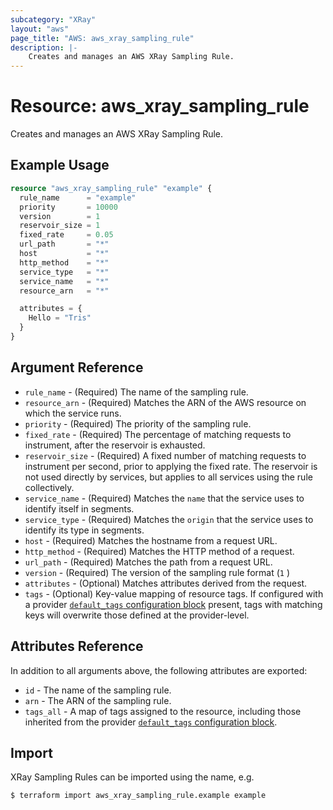 ```yaml
---
subcategory: "XRay"
layout: "aws"
page_title: "AWS: aws_xray_sampling_rule"
description: |-
    Creates and manages an AWS XRay Sampling Rule.
---
```


# Resource: aws_xray_sampling_rule

Creates and manages an AWS XRay Sampling Rule.

## Example Usage

```terraform
resource "aws_xray_sampling_rule" "example" {
  rule_name      = "example"
  priority       = 10000
  version        = 1
  reservoir_size = 1
  fixed_rate     = 0.05
  url_path       = "*"
  host           = "*"
  http_method    = "*"
  service_type   = "*"
  service_name   = "*"
  resource_arn   = "*"

  attributes = {
    Hello = "Tris"
  }
}
```

## Argument Reference

* `rule_name` - (Required) The name of the sampling rule.
* `resource_arn` - (Required) Matches the ARN of the AWS resource on which the service runs.
* `priority` - (Required) The priority of the sampling rule.
* `fixed_rate` - (Required) The percentage of matching requests to instrument, after the reservoir is exhausted.
* `reservoir_size` - (Required) A fixed number of matching requests to instrument per second, prior to applying the fixed rate. The reservoir is not used directly by services, but applies to all services using the rule collectively.
* `service_name` - (Required) Matches the `name` that the service uses to identify itself in segments.
* `service_type` - (Required) Matches the `origin` that the service uses to identify its type in segments.
* `host` - (Required) Matches the hostname from a request URL.
* `http_method` - (Required) Matches the HTTP method of a request.
* `url_path` - (Required) Matches the path from a request URL.
* `version` - (Required) The version of the sampling rule format (`1` )
* `attributes` - (Optional) Matches attributes derived from the request.
* `tags` - (Optional) Key-value mapping of resource tags. If configured with a provider [`default_tags` configuration block](https://www.terraform.io/docs/providers/aws/index.html#default_tags-configuration-block) present, tags with matching keys will overwrite those defined at the provider-level.

## Attributes Reference

In addition to all arguments above, the following attributes are exported:

* `id` - The name of the sampling rule.
* `arn` - The ARN of the sampling rule.
* `tags_all` - A map of tags assigned to the resource, including those inherited from the provider [`default_tags` configuration block](https://www.terraform.io/docs/providers/aws/index.html#default_tags-configuration-block).

## Import

XRay Sampling Rules can be imported using the name, e.g.

```
$ terraform import aws_xray_sampling_rule.example example
```
